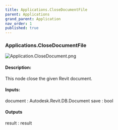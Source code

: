 ```yaml
---
title: Applications.CloseDocumentFile
parent: Applications
grand_parent: Application
nav_order: 1
published: true
---
```


### Applications.CloseDocumentFile

![Application.CloseDocument.png]({{site.baseurl}}/docs/Application.CloseDocument.png)


#### Description:
This node close the given Revit document.

#### Inputs:
document : Autodesk.Revit.DB.Document
save : bool

#### Outputs
result : result
